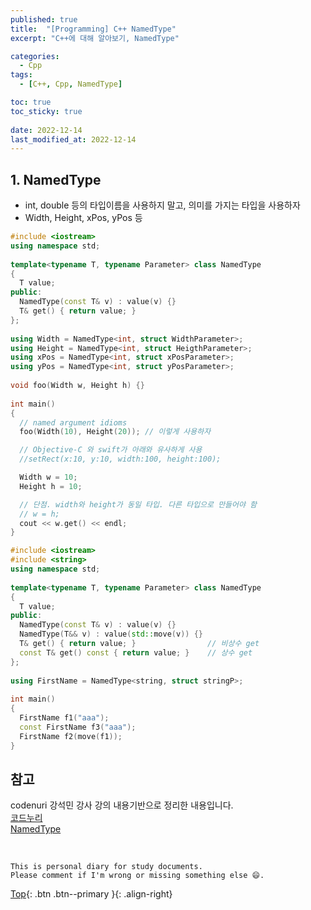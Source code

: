 ```yaml
---
published: true
title:  "[Programming] C++ NamedType"
excerpt: "C++에 대해 알아보기, NamedType"

categories:
  - Cpp
tags:
  - [C++, Cpp, NamedType]

toc: true
toc_sticky: true
 
date: 2022-12-14
last_modified_at: 2022-12-14
---
```


## 1. NamedType
- int, double 등의 타입이름을 사용하지 말고, 의미를 가지는 타입을 사용하자
- Width, Height, xPos, yPos 등

```cpp
#include <iostream> 
using namespace std; 
  
template<typename T, typename Parameter> class NamedType 
{ 
  T value; 
public: 
  NamedType(const T& v) : value(v) {} 
  T& get() { return value; } 
}; 
  
using Width = NamedType<int, struct WidthParameter>; 
using Height = NamedType<int, struct HeigthParameter>; 
using xPos = NamedType<int, struct xPosParameter>; 
using yPos = NamedType<int, struct yPosParameter>; 
  
void foo(Width w, Height h) {} 
  
int main() 
{ 
  // named argument idioms 
  foo(Width(10), Height(20)); // 이렇게 사용하자 

  // Objective-C 와 swift가 아래와 유사하게 사용
  //setRect(x:10, y:10, width:100, height:100); 

  Width w = 10; 
  Height h = 10; 

  // 단점. width와 height가 동일 타입. 다른 타입으로 만들어야 함 
  // w = h; 
  cout << w.get() << endl; 
}
```

```cpp
#include <iostream> 
#include <string> 
using namespace std; 
  
template<typename T, typename Parameter> class NamedType 
{ 
  T value; 
public: 
  NamedType(const T& v) : value(v) {} 
  NamedType(T&& v) : value(std::move(v)) {} 
  T& get() { return value; }                // 비상수 get 
  const T& get() const { return value; }    // 상수 get 
}; 
  
using FirstName = NamedType<string, struct stringP>; 
  
int main() 
{ 
  FirstName f1("aaa"); 
  const FirstName f3("aaa"); 
  FirstName f2(move(f1)); 
}
```

## 참고
codenuri 강석민 강사 강의 내용기반으로 정리한 내용입니다.  
[코드누리](https://github.com/codenuri)  
[NamedType](https://github.com/joboccara/NamedType)

<br>

    This is personal diary for study documents.
    Please comment if I'm wrong or missing something else 😄. 

[Top](#){: .btn .btn--primary }{: .align-right}